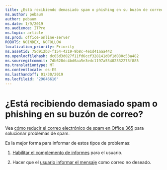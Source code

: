 ```yaml
---
title: ¿Está recibiendo demasiado spam o phishing en su buzón de correo?
ms.author: pebaum
author: pebaum
ms.date: 1/9/2019
ms.audience: ITPro
ms.topic: article
ms.prod: office-online-server
ROBOTS: NOINDEX, NOFOLLOW
localization_priority: Priority
ms.assetid: 75d912b3-f154-4219-9b8c-4e1d41aaa442
ms.openlocfilehash: dc65d3d027f11fd6ccf328141d0f1d080c53a482
ms.sourcegitcommit: 7db628dc4bd6aa5e3edc1197a53402332273f885
ms.translationtype: MT
ms.contentlocale: es-ES
ms.lasthandoff: 01/30/2019
ms.locfileid: "29646616"
---
```

# <a name="are-you-getting-too-much-spam-or-phish-in-your-mailbox"></a>¿Está recibiendo demasiado spam o phishing en su buzón de correo?

Vea [cómo reducir el correo electrónico de spam en Office 365](https://docs.microsoft.com/office365/securitycompliance/reduce-spam-email) para solucionar problemas de spam. 
  
Es la mejor forma para informar de estos tipos de problemas: 
  
1. [Habilitar el complemento de informes](https://docs.microsoft.com/office365/securitycompliance/enable-the-report-message-add-in) para el usuario. 
    
2. Hacer que el [usuario informar el mensaje](https://support.office.com/article/b5caa9f1-cdf3-4443-af8c-ff724ea719d2) como correo no deseado. 
    


